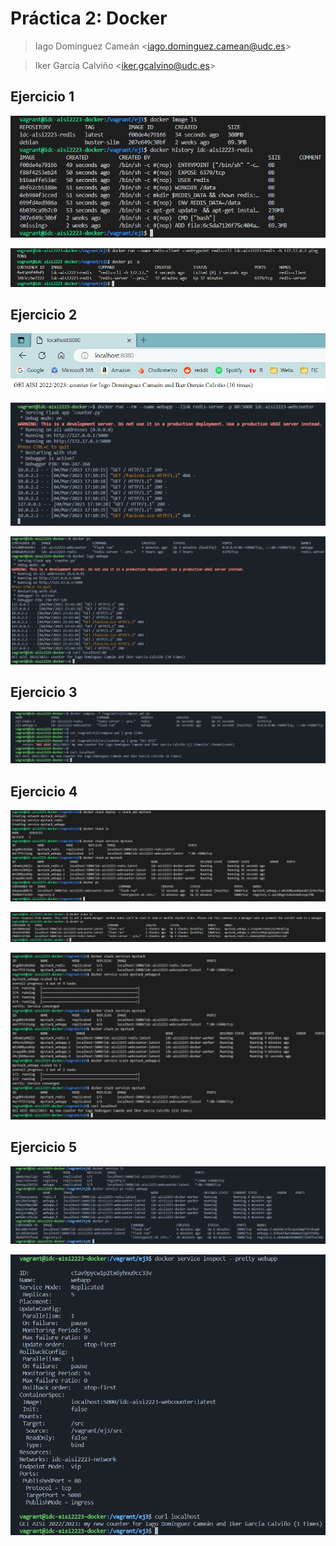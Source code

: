 # Práctica 2: Docker

> Iago Domínguez Cameán \<iago.dominguez.camean@udc.es\>

> Iker García Calviño \<iker.gcalvino@udc.es\>

## Ejercicio 1

![Imagen idc-aisi2223-redis](/img/captura1.png)

![Contenedores servidor y cliente de Redis](/img/captura2.png)

## Ejercicio 2

![Aplicación web Flask - host](/img/captura3-1.png)

![Aplicación web Flask - webapp](/img/captura3-2.png)

![Aplicación web Flask en segundo plano](/img/captura4.png)

## Ejercicio 3

![Aplicación multicontenedor sin link](/img/captura5.png)

## Ejercicio 4

![Comprobaciones del stack - manager](/img/captura6-1.png)

![Comprobaciones del stack - worker](/img/captura6-2.png)

![Escalada del servicio](/img/captura7.png)

## Ejercicio 5

![Despliegue de servicios Docker en un clúster Swarm](/img/captura8.png)

![Servicio webapp en red la red idc-aisi2223-network](/img/captura9.png)
